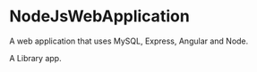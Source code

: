 # NodeJsWebApplication
A web application that uses MySQL, Express, Angular and Node.

A Library app.
